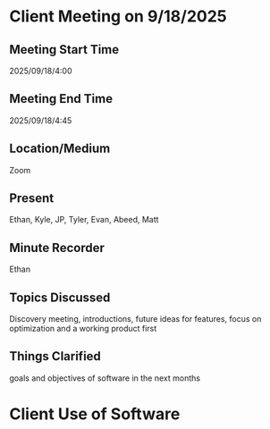# Client Meeting on 9/18/2025

## Meeting Start Time

2025/09/18/4:00

## Meeting End Time

2025/09/18/4:45

## Location/Medium

Zoom

## Present

Ethan, Kyle, JP, Tyler, Evan, Abeed, Matt

## Minute Recorder

Ethan

## Topics Discussed

Discovery meeting, introductions, future ideas for features, focus on optimization and a working product first

## Things Clarified

goals and objectives of software in the next months

# Client Use of Software

